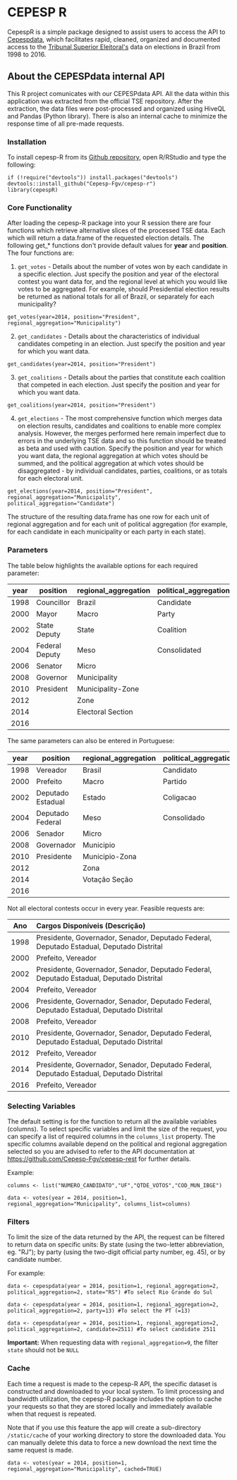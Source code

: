 # CEPESP R

CepespR is a simple package designed to assist users to access the API to [Cepespdata](http://cepesp.io), which facilitates rapid, cleaned, organized and documented access to the [Tribunal Superior Eleitoral's](http://www.tse.jus.br/eleicoes/estatisticas/repositorio-de-dados-eleitorais) data on elections in Brazil from 1998 to 2016.  

## About the CEPESPdata internal API
This R project comunicates with our CEPESPdata API. All the data within this application was extracted from the official TSE repository. After the extraction, the data files were post-processed and organized using HiveQL and Pandas (Python library). There is also an internal cache to minimize the response time of all pre-made requests.

### Installation

To install cepesp-R from its [Github repository](https://github.com/Cepesp-Fgv/cepesp-r), open R/RStudio and type the following:


``` {.r}
if (!require("devtools")) install.packages("devtools")
devtools::install_github("Cepesp-Fgv/cepesp-r")
library(cepespR)
```

### Core Functionality

After loading the cepesp-R package into your R session there are four functions which retrieve alternative slices of the processed TSE data. Each which will return a data.frame of the requested election details. The following get_* functions don't provide default values for __year__ and __position__. The four functions are:

1. `get_votes` - Details about the number of votes won by each candidate in a specific election. Just specify the position and year of the electoral contest you want data for, and the regional level at which you would like votes to be aggregated. For example, should Presidential election results be returned as national totals for all of Brazil, or separately for each municipality?

``` {.r}
get_votes(year=2014, position="President", regional_aggregation="Municipality")
```

2. `get_candidates` - Details about the characteristics of individual candidates competing in an election. Just specify the position and year for which you want data.

``` {.r}
get_candidates(year=2014, position="President")
```

3. `get_coalitions` - Details about the parties that constitute each coalition that competed in each election. Just specify the position and year for which you want data.

``` {.r}
get_coalitions(year=2014, position="President")
```

4. `get_elections` - The most comprehensive function which merges data on election results, candidates and coalitions to enable more complex analysis. However, the merges performed here remain imperfect due to errors in the underlying TSE data and so this function should be treated as beta and used with caution. Specify the position and year for which you want data, the regional aggregation at which votes should be summed, and the political aggregation at which votes should be disaggregated - by individual candidates, parties, coalitions, or as totals for each electoral unit.

``` {.r}
get_elections(year=2014, position="President", regional_aggregation="Municipality", political_aggregation="Candidate")
```

The structure of the resulting data.frame has one row for each unit of regional aggregation and for each unit of political aggregation (for example, for each candidate in each municipality or each party in each state).

### Parameters

The table below highlights the available options for each required parameter:

| year        | position        | regional_aggregation  | political_aggregation |
| ----------- |-----------------| ----------------------| ----------------------|
| 1998        | Councillor      | Brazil                | Candidate             |
| 2000        | Mayor           | Macro                 | Party                 |
| 2002        | State Deputy    | State                 | Coalition             |
| 2004        | Federal Deputy  | Meso                  | Consolidated          |
| 2006        | Senator         | Micro                 |                       |
| 2008        | Governor        | Municipality          |                       |
| 2010        | President       | Municipality-Zone     |                       |
| 2012        |                 | Zone                  |                       |
| 2014        |                 | Electoral Section     |                       |
| 2016        |                 |                       |                       |

The same parameters can also be entered in Portuguese:

| year        | position        | regional_aggregation  | political_aggregation |
| ----------- |-----------------| ----------------------| ----------------------|
| 1998        | Vereador      | Brasil                | Candidato             |
| 2000        | Prefeito          | Macro                 | Partido                 |
| 2002        | Deputado Estadual    | Estado                 | Coligacao             |
| 2004        | Deputado Federal  | Meso                  | Consolidado          |
| 2006        | Senador         | Micro                 |                       |
| 2008        | Governador        | Municipio          |                       |
| 2010        | Presidente       | Municipio-Zona     |                       |
| 2012        |                 | Zona                  |                       |
| 2014        |                 | Votação Seção         |                       |
| 2016        |                 |                       |                       |

Not all electoral contests occur in every year. Feasible requests are:

| Ano      | Cargos Disponíveis (Descrição) | 
| ------------------------- |:------|
| 1998                |   Presidente, Governador, Senador, Deputado Federal, Deputado Estadual, Deputado Distrital   | 
| 2000                |   Prefeito, Vereador    | 
| 2002                |   Presidente, Governador, Senador, Deputado Federal, Deputado Estadual, Deputado Distrital    |
| 2004                |   Prefeito, Vereador    | 
| 2006                |   Presidente, Governador, Senador, Deputado Federal, Deputado Estadual, Deputado Distrital    |
| 2008                |   Prefeito, Vereador    | 
| 2010                |   Presidente, Governador, Senador, Deputado Federal, Deputado Estadual, Deputado Distrital    | 
| 2012                |   Prefeito, Vereador    | 
| 2014                |   Presidente, Governador, Senador, Deputado Federal, Deputado Estadual, Deputado Distrital    | 
| 2016                |   Prefeito, Vereador    | 



### Selecting Variables
The default setting is for the function to return all the available variables (columns). To select specific variables and limit the size of the request, you can specify a list of required columns in the `columns_list` property. The specific columns available depend on the political and regional aggregation selected so you are advised to refer to the API documentation at https://github.com/Cepesp-Fgv/cepesp-rest for further details. 

Example:
```{r}
columns <- list("NUMERO_CANDIDATO","UF","QTDE_VOTOS","COD_MUN_IBGE")

data <- votes(year = 2014, position=1, regional_aggregation="Municipality", columns_list=columns)
```

### Filters
To limit the size of the data returned by the API, the request can be filtered to return data on specific units: By state (using the two-letter abbreviation, eg. "RJ"); by party (using the two-digit official party number, eg. 45), or by candidate number.

For example:
```{r}
data <- cepespdata(year = 2014, position=1, regional_aggregation=2, political_aggregation=2, state="RS") #To select Rio Grande do Sul 

data <- cepespdata(year = 2014, position=1, regional_aggregation=2, political_aggregation=2, party=13) #To select the PT (=13)

data <- cepespdata(year = 2014, position=1, regional_aggregation=2, political_aggregation=2, candidate=2511) #To select candidate 2511
```
**Important:** When requesting data with `regional_aggregation=9`, the filter `state` should not be `NULL`

### Cache
Each time a request is made to the cepesp-R API, the specific dataset is constructed and downloaded to your local system. To limit processing and bandwidth utilization, the cepesp-R package includes the option to cache your requests so that they are stored locally and immediately available when that request is repeated. 

Note that if you use this feature the app will create a sub-directory `/static/cache` of your working directory to store the downloaded data. You can manually delete this data to force a new download the next time the same request is made. 

```{r, eval=FALSE}
data <- votes(year = 2014, position=1, regional_aggregation="Municipality", cached=TRUE)
```


